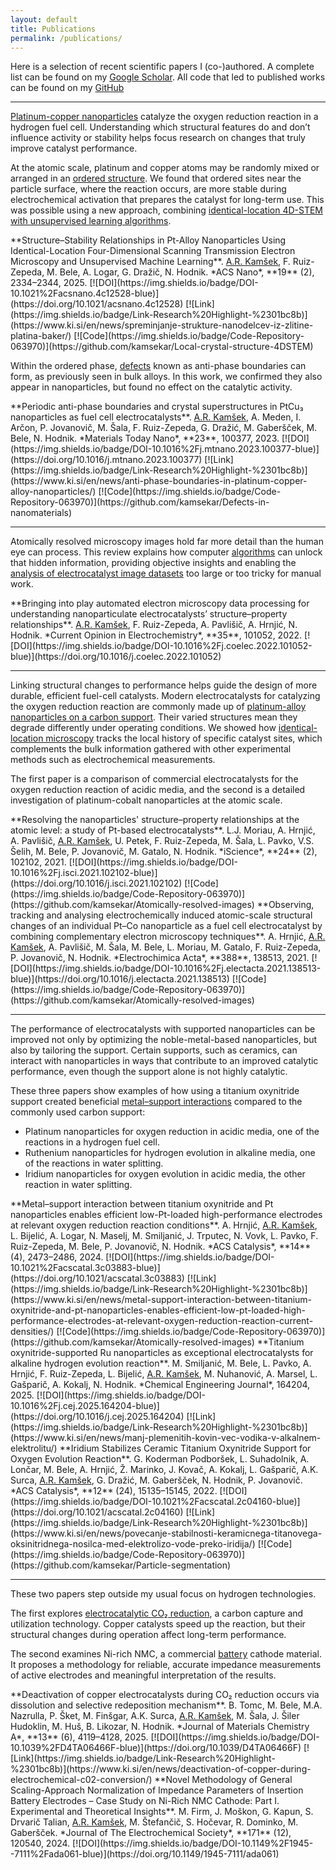 ```yaml
---
layout: default
title: Publications
permalink: /publications/
---
```


Here is a selection of recent scientific papers I (co-)authored. A complete list can be found on my [Google Scholar](https://scholar.google.com/citations?user=lhbwej0AAAAJ). All code that led to published works can be found on my [GitHub](https://github.com/kamsekar)

---

<u>Platinum-copper nanoparticles</u> catalyze the oxygen reduction reaction in a hydrogen fuel cell. Understanding which structural features do and don’t influence activity or stability helps focus research on changes that truly improve catalyst performance. 

At the atomic scale, platinum and copper atoms may be randomly mixed or arranged in an <u>ordered structure</u>. We found that ordered sites near the particle surface, where the reaction occurs, are more stable during electrochemical activation that prepares the catalyst for long-term use. This was possible using a new approach, combining <u>identical-location 4D-STEM with unsupervised learning algorithms</u>.

<span class="reference">
**Structure–Stability Relationships in Pt-Alloy Nanoparticles Using Identical-Location Four-Dimensional Scanning Transmission Electron Microscopy and Unsupervised Machine Learning**. 
<u>A.R. Kamšek</u>, F. Ruiz-Zepeda, M. Bele, A. Logar, G. Dražič, N. Hodnik. *ACS Nano*, **19** (2), 2334–2344, 2025.
  [![DOI](https://img.shields.io/badge/DOI-10.1021%2Facsnano.4c12528-blue)](https://doi.org/10.1021/acsnano.4c12528) [![Link](https://img.shields.io/badge/Link-Research%20Highlight-%2301bc8b)](https://www.ki.si/en/news/spreminjanje-strukture-nanodelcev-iz-zlitine-platina-baker/) [![Code](https://img.shields.io/badge/Code-Repository-063970)](https://github.com/kamsekar/Local-crystal-structure-4DSTEM)
</span>

Within the ordered phase, <u>defects</u> known as anti-phase boundaries can form, as previously seen in bulk alloys. In this work, we confirmed they also appear in nanoparticles, but found no effect on the catalytic activity.

<span class="reference">
**Periodic anti-phase boundaries and crystal superstructures in PtCu₃ nanoparticles as fuel cell electrocatalysts**. 
<u>A.R. Kamšek</u>, A. Meden, I. Arčon, P. Jovanovič, M. Šala, F. Ruiz-Zepeda, G. Dražić, M. Gaberšček, M. Bele, N. Hodnik. *Materials Today Nano*, **23**, 100377, 2023.
  [![DOI](https://img.shields.io/badge/DOI-10.1016%2Fj.mtnano.2023.100377-blue)](https://doi.org/10.1016/j.mtnano.2023.100377) [![Link](https://img.shields.io/badge/Link-Research%20Highlight-%2301bc8b)](https://www.ki.si/en/news/anti-phase-boundaries-in-platinum-copper-alloy-nanoparticles/) [![Code](https://img.shields.io/badge/Code-Repository-063970)](https://github.com/kamsekar/Defects-in-nanomaterials)
</span>

---

Atomically resolved microscopy images hold far more detail than the human eye can process. This review explains how computer <u>algorithms</u> can unlock that hidden information, providing objective insights and enabling the <u>analysis of electrocatalyst image datasets</u> too large or too tricky for manual work.

<span class="reference">
**Bringing into play automated electron microscopy data processing for understanding nanoparticulate electrocatalysts’ structure–property relationships**.
  <u>A.R. Kamšek</u>, F. Ruiz-Zepeda, A. Pavlišič, A. Hrnjić, N. Hodnik. *Current Opinion in Electrochemistry*, **35**, 101052, 2022.
  [![DOI](https://img.shields.io/badge/DOI-10.1016%2Fj.coelec.2022.101052-blue)](https://doi.org/10.1016/j.coelec.2022.101052)
</span>

---

Linking structural changes to performance helps guide the design of more durable, efficient fuel-cell catalysts. Modern electrocatalysts for catalyzing the oxygen reduction reaction are commonly made up of <u>platinum-alloy nanoparticles on a carbon support</u>. Their varied structures mean they degrade differently under operating conditions. We showed how <u>identical-location microscopy</u> tracks the local history of specific catalyst sites, which complements the bulk information gathered with other experimental methods such as electrochemical measurements. 

The first paper is a comparison of commercial electrocatalysts for the oxygen reduction reaction of acidic media, and the second is a detailed investigation of platinum-cobalt nanoparticles at the atomic scale. 

<span class="reference">
**Resolving the nanoparticles' structure–property relationships at the atomic level: a study of Pt-based electrocatalysts**. 
  L.J. Moriau, A. Hrnjić, A. Pavlišič, <u>A.R. Kamšek</u>, U. Petek, F. Ruiz-Zepeda, M. Šala, L. Pavko, V.S. Šelih, M. Bele, P. Jovanovič, M. Gatalo, N. Hodnik. *iScience*, **24** (2), 102102, 2021.
  [![DOI](https://img.shields.io/badge/DOI-10.1016%2Fj.isci.2021.102102-blue)](https://doi.org/10.1016/j.isci.2021.102102) [![Code](https://img.shields.io/badge/Code-Repository-063970)](https://github.com/kamsekar/Atomically-resolved-images)
</span>

<span class="reference">
**Observing, tracking and analysing electrochemically induced atomic-scale structural changes of an individual Pt–Co nanoparticle as a fuel cell electrocatalyst by combining complementary electron microscopy techniques**. 
  A. Hrnjić, <u>A.R. Kamšek</u>, A. Pavlišič, M. Šala, M. Bele, L. Moriau, M. Gatalo, F. Ruiz-Zepeda, P. Jovanovič, N. Hodnik. *Electrochimica Acta*, **388**, 138513, 2021.
  [![DOI](https://img.shields.io/badge/DOI-10.1016%2Fj.electacta.2021.138513-blue)](https://doi.org/10.1016/j.electacta.2021.138513) [![Code](https://img.shields.io/badge/Code-Repository-063970)](https://github.com/kamsekar/Atomically-resolved-images)
</span>

---

The performance of electrocatalysts with supported nanoparticles can be improved not only by optimizing the noble-metal-based nanoparticles, but also by tailoring the support. Certain supports, such as ceramics, can interact with nanoparticles in ways that contribute to an improved catalytic performance, even though the support alone is not highly catalytic.

These three papers show examples of how using a titanium oxynitride support created beneficial <u>metal–support interactions</u> compared to the commonly used carbon support:
 - Platinum nanoparticles for oxygen reduction in acidic media, one of the reactions in a hydrogen fuel cell.
 - Ruthenium nanoparticles for hydrogen evolution in alkaline media, one of the reactions in water splitting.
 - Iridium nanoparticles for oxygen evolution in acidic media, the other reaction in water splitting.

<span class="reference">
**Metal–support interaction between titanium oxynitride and Pt nanoparticles enables efficient low-Pt-loaded high-performance electrodes at relevant oxygen reduction reaction conditions**. 
  A. Hrnjić, <u>A.R. Kamšek</u>, L. Bijelić, A. Logar, N. Maselj, M. Smiljanić, J. Trputec, N. Vovk, L. Pavko, F. Ruiz-Zepeda, M. Bele, P. Jovanovič, N. Hodnik. *ACS Catalysis*, **14** (4), 2473–2486, 2024.
  [![DOI](https://img.shields.io/badge/DOI-10.1021%2Facscatal.3c03883-blue)](https://doi.org/10.1021/acscatal.3c03883) [![Link](https://img.shields.io/badge/Link-Research%20Highlight-%2301bc8b)](https://www.ki.si/en/news/metal-support-interaction-between-titanium-oxynitride-and-pt-nanoparticles-enables-efficient-low-pt-loaded-high-performance-electrodes-at-relevant-oxygen-reduction-reaction-current-densities/) [![Code](https://img.shields.io/badge/Code-Repository-063970)](https://github.com/kamsekar/Atomically-resolved-images)
</span>

<span class="reference">
**Titanium oxynitride-supported Ru nanoparticles as exceptional electrocatalysts for alkaline hydrogen evolution reaction**. 
  M. Smiljanić, M. Bele, L. Pavko, A. Hrnjić, F. Ruiz-Zepeda, L. Bijelić, <u>A.R. Kamšek</u>, M. Nuhanović, A. Marsel, L. Gašparič, A. Kokalj, N. Hodnik. *Chemical Engineering Journal*, 164204, 2025.
  [![DOI](https://img.shields.io/badge/DOI-10.1016%2Fj.cej.2025.164204-blue)](https://doi.org/10.1016/j.cej.2025.164204) [![Link](https://img.shields.io/badge/Link-Research%20Highlight-%2301bc8b)](https://www.ki.si/en/news/manj-plemenitih-kovin-vec-vodika-v-alkalnem-elektrolitu/)
</span>

<span class="reference">
**Iridium Stabilizes Ceramic Titanium Oxynitride Support for Oxygen Evolution Reaction**. 
  G. Koderman Podboršek, L. Suhadolnik, A. Lončar, M. Bele, A. Hrnjić, Ž. Marinko, J. Kovač, A. Kokalj, L. Gašparič, A.K. Surca, <u>A.R. Kamšek</u>, G. Dražić, M. Gaberšček, N. Hodnik, P. Jovanovič. *ACS Catalysis*, **12** (24), 15135–15145, 2022.
  [![DOI](https://img.shields.io/badge/DOI-10.1021%2Facscatal.2c04160-blue)](https://doi.org/10.1021/acscatal.2c04160) [![Link](https://img.shields.io/badge/Link-Research%20Highlight-%2301bc8b)](https://www.ki.si/en/news/povecanje-stabilnosti-keramicnega-titanovega-oksinitridnega-nosilca-med-elektrolizo-vode-preko-iridija/)  [![Code](https://img.shields.io/badge/Code-Repository-063970)](https://github.com/kamsekar/Particle-segmentation)
</span>

---

These two papers step outside my usual focus on hydrogen technologies.

The first explores <u>electrocatalytic CO₂ reduction</u>, a carbon capture and utilization technology. Copper catalysts speed up the reaction, but their structural changes during operation affect long-term performance.

The second examines Ni-rich NMC, a commercial <u>battery</u> cathode material. It proposes a methodology for reliable, accurate impedance measurements of active electrodes and meaningful interpretation of the results.

<span class="reference">
**Deactivation of copper electrocatalysts during CO₂ reduction occurs via dissolution and selective redeposition mechanism**.
  B. Tomc, M. Bele, M.A. Nazrulla, P. Šket, M. Finšgar, A.K. Surca, <u>A.R. Kamšek</u>, M. Šala, J. Šiler Hudoklin, M. Huš, B. Likozar, N. Hodnik. *Journal of Materials Chemistry A*, **13** (6), 4119–4128, 2025.
  [![DOI](https://img.shields.io/badge/DOI-10.1039%2FD4TA06466F-blue)](https://doi.org/10.1039/D4TA06466F) [![Link](https://img.shields.io/badge/Link-Research%20Highlight-%2301bc8b)](https://www.ki.si/en/news/deactivation-of-copper-during-electrochemical-c02-conversion/)
</span>

<span class="reference">
**Novel Methodology of General Scaling-Approach Normalization of Impedance Parameters of Insertion Battery Electrodes – Case Study on Ni-Rich NMC Cathode: Part I. Experimental and Theoretical Insights**.
  M. Firm, J. Moškon, G. Kapun, S. Drvarič Talian, <u>A.R. Kamšek</u>, M. Štefančič, S. Hočevar, R. Dominko, M. Gaberšček. *Journal of The Electrochemical Society*, **171** (12), 120540, 2024.
  [![DOI](https://img.shields.io/badge/DOI-10.1149%2F1945--7111%2Fada061-blue)](https://doi.org/10.1149/1945-7111/ada061)
</span>
